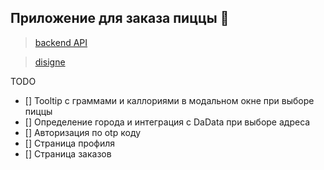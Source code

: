 ## Приложение для заказа пиццы 🍕

> [backend API](https://shift-backend.onrender.com/api)

> [disigne](https://www.figma.com/design/rtf8FFjkY084yTN81wsjsr/Задания-ШИФТ-Интенсив?node-id=4177-5475&t=jqFYdPyNf9CENrEq-0)

TODO

- [] Tooltip с граммами и каллориями в модальном окне при выборе пиццы
- [] Определение города и интеграция с DaData при выборе адреса
- [] Авторизация по otp коду
- [] Страница профиля
- [] Страница заказов

